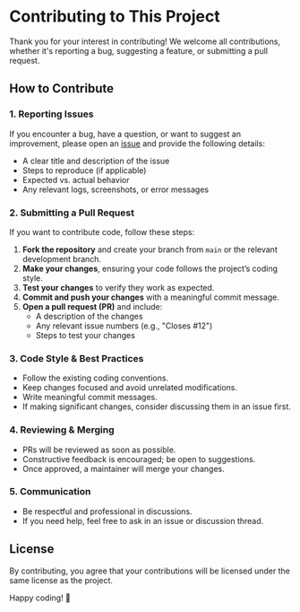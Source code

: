 # Contributing to This Project

Thank you for your interest in contributing! We welcome all contributions, whether it's reporting a bug, suggesting a feature, or submitting a pull request.

## How to Contribute

### 1. Reporting Issues

If you encounter a bug, have a question, or want to suggest an improvement, please open an [issue](https://github.com/gujord/OpenAPI-MCP/issues) and provide the following details:

- A clear title and description of the issue
- Steps to reproduce (if applicable)
- Expected vs. actual behavior
- Any relevant logs, screenshots, or error messages

### 2. Submitting a Pull Request

If you want to contribute code, follow these steps:

1. **Fork the repository** and create your branch from `main` or the relevant development branch.
2. **Make your changes**, ensuring your code follows the project’s coding style.
3. **Test your changes** to verify they work as expected.
4. **Commit and push your changes** with a meaningful commit message.
5. **Open a pull request (PR)** and include:
   - A description of the changes
   - Any relevant issue numbers (e.g., "Closes #12")
   - Steps to test your changes

### 3. Code Style & Best Practices

- Follow the existing coding conventions.
- Keep changes focused and avoid unrelated modifications.
- Write meaningful commit messages.
- If making significant changes, consider discussing them in an issue first.

### 4. Reviewing & Merging

- PRs will be reviewed as soon as possible.
- Constructive feedback is encouraged; be open to suggestions.
- Once approved, a maintainer will merge your changes.

### 5. Communication

- Be respectful and professional in discussions.
- If you need help, feel free to ask in an issue or discussion thread.

## License

By contributing, you agree that your contributions will be licensed under the same license as the project.

Happy coding! 🚀
